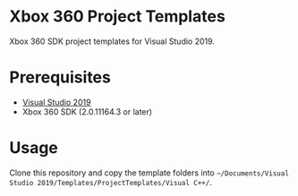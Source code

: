 # Xbox 360 Project Templates
Xbox 360 SDK project templates for Visual Studio 2019.

# Prerequisites
- [Visual Studio 2019](https://aka.ms/vs/16/release/vs_community.exe)
- Xbox 360 SDK (2.0.11164.3 or later)

# Usage
Clone this repository and copy the template folders into `~/Documents/Visual Studio 2019/Templates/ProjectTemplates/Visual C++/`.